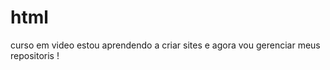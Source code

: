 # html
 curso em video
 estou aprendendo a criar sites e agora vou gerenciar meus repositoris !

  
